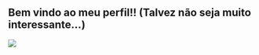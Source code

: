 ## Bem vindo ao meu perfil!! (Talvez não seja muito interessante...) 

![](https://www.google.com/url?sa=i&url=https%3A%2F%2Ftenor.com%2Fsearch%2Fbuzzy-buzzard-gifs&psig=AOvVaw2hyo0lzQBXqzG9AeSuPp7U&ust=1722693098878000&source=images&cd=vfe&opi=89978449&ved=0CBAQjRxqFwoTCKCDmIS61ocDFQAAAAAdAAAAABAQ)

<!--
**Luz-Noceda-Oficial/Luz-Noceda-Oficial** is a ✨ _special_ ✨ repository because its `README.md` (this file) appears on your GitHub profile.

Here are some ideas to get you started:

- 🔭 I’m currently working on ...
- 🌱 I’m currently learning ...
- 👯 I’m looking to collaborate on ...
- 🤔 I’m looking for help with ...
- 💬 Ask me about ...
- 📫 How to reach me: ...
- 😄 Pronouns: ...
- ⚡ Fun fact: ...
-->

